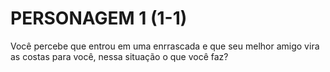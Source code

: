 # PERSONAGEM 1 (1-1)

Você percebe que entrou em uma enrrascada e que seu melhor amigo vira as costas para você,
nessa situação o que você faz?
